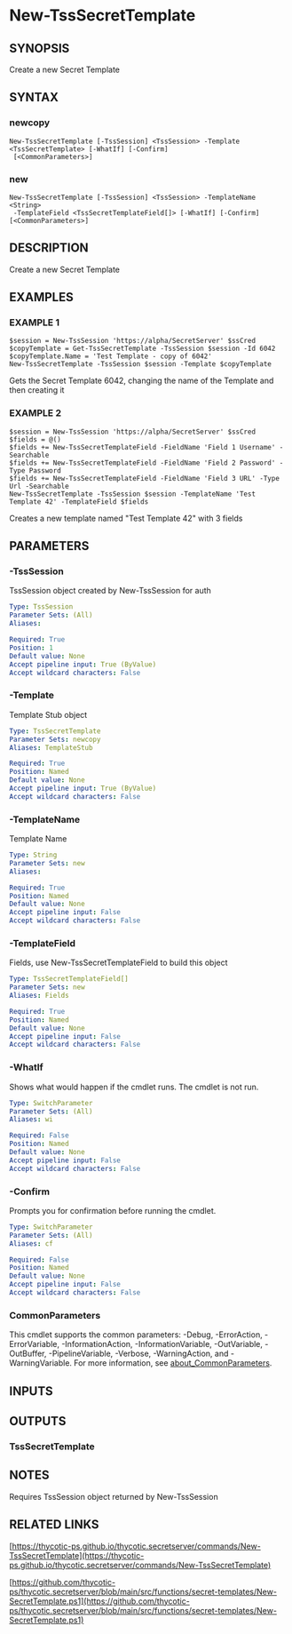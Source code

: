 # New-TssSecretTemplate

## SYNOPSIS
Create a new Secret Template

## SYNTAX

### newcopy
```
New-TssSecretTemplate [-TssSession] <TssSession> -Template <TssSecretTemplate> [-WhatIf] [-Confirm]
 [<CommonParameters>]
```

### new
```
New-TssSecretTemplate [-TssSession] <TssSession> -TemplateName <String>
 -TemplateField <TssSecretTemplateField[]> [-WhatIf] [-Confirm] [<CommonParameters>]
```

## DESCRIPTION
Create a new Secret Template

## EXAMPLES

### EXAMPLE 1
```
$session = New-TssSession 'https://alpha/SecretServer' $ssCred
$copyTemplate = Get-TssSecretTemplate -TssSession $session -Id 6042
$copyTemplate.Name = 'Test Template - copy of 6042'
New-TssSecretTemplate -TssSession $session -Template $copyTemplate
```

Gets the Secret Template 6042, changing the name of the Template and then creating it

### EXAMPLE 2
```
$session = New-TssSession 'https://alpha/SecretServer' $ssCred
$fields = @()
$fields += New-TssSecretTemplateField -FieldName 'Field 1 Username' -Searchable
$fields += New-TssSecretTemplateField -FieldName 'Field 2 Password' -Type Password
$fields += New-TssSecretTemplateField -FieldName 'Field 3 URL' -Type Url -Searchable
New-TssSecretTemplate -TssSession $session -TemplateName 'Test Template 42' -TemplateField $fields
```

Creates a new template named "Test Template 42" with 3 fields

## PARAMETERS

### -TssSession
TssSession object created by New-TssSession for auth

```yaml
Type: TssSession
Parameter Sets: (All)
Aliases:

Required: True
Position: 1
Default value: None
Accept pipeline input: True (ByValue)
Accept wildcard characters: False
```

### -Template
Template Stub object

```yaml
Type: TssSecretTemplate
Parameter Sets: newcopy
Aliases: TemplateStub

Required: True
Position: Named
Default value: None
Accept pipeline input: True (ByValue)
Accept wildcard characters: False
```

### -TemplateName
Template Name

```yaml
Type: String
Parameter Sets: new
Aliases:

Required: True
Position: Named
Default value: None
Accept pipeline input: False
Accept wildcard characters: False
```

### -TemplateField
Fields, use New-TssSecretTemplateField to build this object

```yaml
Type: TssSecretTemplateField[]
Parameter Sets: new
Aliases: Fields

Required: True
Position: Named
Default value: None
Accept pipeline input: False
Accept wildcard characters: False
```

### -WhatIf
Shows what would happen if the cmdlet runs.
The cmdlet is not run.

```yaml
Type: SwitchParameter
Parameter Sets: (All)
Aliases: wi

Required: False
Position: Named
Default value: None
Accept pipeline input: False
Accept wildcard characters: False
```

### -Confirm
Prompts you for confirmation before running the cmdlet.

```yaml
Type: SwitchParameter
Parameter Sets: (All)
Aliases: cf

Required: False
Position: Named
Default value: None
Accept pipeline input: False
Accept wildcard characters: False
```

### CommonParameters
This cmdlet supports the common parameters: -Debug, -ErrorAction, -ErrorVariable, -InformationAction, -InformationVariable, -OutVariable, -OutBuffer, -PipelineVariable, -Verbose, -WarningAction, and -WarningVariable. For more information, see [about_CommonParameters](http://go.microsoft.com/fwlink/?LinkID=113216).

## INPUTS

## OUTPUTS

### TssSecretTemplate
## NOTES
Requires TssSession object returned by New-TssSession

## RELATED LINKS

[https://thycotic-ps.github.io/thycotic.secretserver/commands/New-TssSecretTemplate](https://thycotic-ps.github.io/thycotic.secretserver/commands/New-TssSecretTemplate)

[https://github.com/thycotic-ps/thycotic.secretserver/blob/main/src/functions/secret-templates/New-SecretTemplate.ps1](https://github.com/thycotic-ps/thycotic.secretserver/blob/main/src/functions/secret-templates/New-SecretTemplate.ps1)


